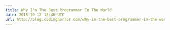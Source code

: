 ```yaml
---
title: Why I'm The Best Programmer In The World
date: 2015-10-12 18:46 UTC
url: http://blog.codinghorror.com/why-im-the-best-programmer-in-the-world/
---
```


